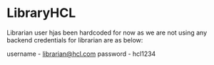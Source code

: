 # LibraryHCL
Librarian user hjas been hardcoded for now as we are not using any backend 
credentials for librarian are as below:

username - librarian@hcl.com
password - hcl1234
